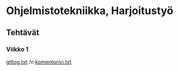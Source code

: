 # Ohjelmistotekniikka, Harjoitustyö	
## Tehtävät
### Viikko 1
[gitlog.txt](https://github.com/Stenbras/ot-harjoitustyo/blob/master/lakarit/viikko1/gitlog.txt) /n
[komentorivi.txt](https://github.com/Stenbras/ot-harjoitustyo/blob/master/lakarit/viikko1/komentorivi.txt)
